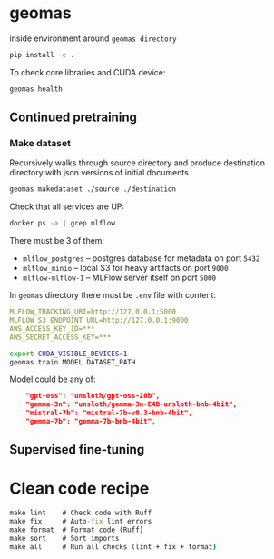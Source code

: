 # geomas

inside environment around `geomas directory`
```bash
pip install -e .
```

To check core libraries and CUDA device:

```bash
geomas health
```

## Continued pretraining

### Make dataset
Recursively walks through source directory and produce destination directory with json versions of initial documents

```bash
geomas makedataset ./source ./destination
```

Check that all services are UP:

```bash
docker ps -a | grep mlflow
```
There must be 3 of them: 

* `mlflow_postgres` – postgres database for metadata on port `5432`
* `mlflow_minio` – local S3 for heavy artifacts on port `9000`
* `mlflow-mlflow-1` – MLFlow server itself on port `5000`

In `geomas` directory there must be `.env` file with content:

```yaml
MLFLOW_TRACKING_URI=http://127.0.0.1:5000
MLFLOW_S3_ENDPOINT_URL=http://127.0.0.1:9000
AWS_ACCESS_KEY_ID=***
AWS_SECRET_ACCESS_KEY=***
```

```bash
export CUDA_VISIBLE_DEVICES=1
geomas train MODEL DATASET_PATH
```

Model could be any of:

```json
    "gpt-oss": "unsloth/gpt-oss-20b",
    "gemma-3n": "unsloth/gemma-3n-E4B-unsloth-bnb-4bit",
    "mistral-7b": "mistral-7b-v0.3-bnb-4bit",
    "gemma-7b": "gemma-7b-bnb-4bit",
```

## Supervised fine-tuning


# Clean code recipe

```cmd
make lint    # Check code with Ruff
make fix     # Auto-fix lint errors
make format  # Format code (Ruff)
make sort    # Sort imports
make all     # Run all checks (lint + fix + format)
```